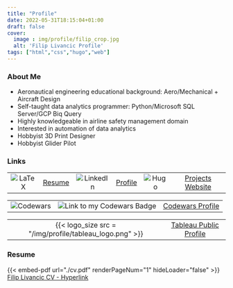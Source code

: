 ```yaml
---
title: "Profile"
date: 2022-05-31T18:15:04+01:00
draft: false
cover:
  image : img/profile/filip_crop.jpg
  alt: 'Filip Livancic Profile'
tags: ["html","css","hugo","web"]
---
```


### About Me

- Aeronautical engineering educational background: Aero/Mechanical + Aircraft Design
- Self-taught data analytics programmer: Python/Microsoft SQL Server/GCP Biq Query
- Highly knowledgeable in airline safety management domain
- Interested in automation of data analytics
- Hobbyist 3D Print Designer
- Hobbyist Glider Pilot

### Links
|            |              |              |            |              |              |
| :--------: | :----------: | :----------: | :--------: | :----------: | :----------: |
 ![LaTeX](https://img.shields.io/badge/latex-%23008080.svg?style=for-the-badge&logo=latex&logoColor=white)| [Resume](https://github.com/Filpill/LaTeX/blob/main/cv/filip-livancic-cv.pdf)   |  ![LinkedIn](https://img.shields.io/badge/linkedin-%230077B5.svg?style=for-the-badge&logo=linkedin&logoColor=white)  | [Profile](https://www.linkedin.com/in/filip-livancic/) |  ![Hugo](https://img.shields.io/badge/Hugo-black.svg?style=for-the-badge&logo=Hugo) | [Projects Website](https://filpill.github.io/)

|            |              |              |
| :--------: | :----------: | :----------: |
   ![Codewars](https://img.shields.io/badge/Codewars-B1361E?style=for-the-badge&logo=codewars&logoColor=grey) | ![Link to my Codewars Badge](https://www.codewars.com/users/Filpill/badges/large) | [Codewars Profile](https://www.codewars.com/users/Filpill/)


|            |              |
| :--------: | :----------: |
{{< logo_size src = "/img/profile/tableau_logo.png" >}} | [Tableau Public Profile](https://public.tableau.com/app/profile/filip.livancic)


### Resume

{{< embed-pdf url="./cv.pdf" renderPageNum="1" hideLoader="false" >}}
[Filip Livancic CV - Hyperlink](/files/cv.pdf)


